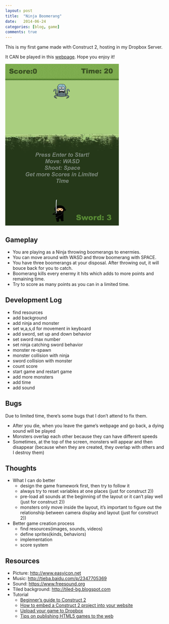 ```yaml
---
layout: post
title:  "Ninja Boomerang"
date:   2014-06-24
categories: [blog, game]
comments: true
---
```


This is my first game made with Construct 2, hosting in my Dropbox Server.

It CAN be played in this [webpage](https://dl.dropboxusercontent.com/u/77067427/Boomerang2/index.html). Hope you enjoy it! 

![ninja-boomerang](/source/img/ninja-boomerang.png)

## Gameplay

- You are playing as a Ninja throwing boomerangs to enermies.
- You can move around with WASD and throw boomerang with SPACE.
- You have three boomerangs at your disposal. After throwing out, it will bouce back for you to catch.
- Boomerang kills every enermy it hits which adds to more points and remaining time.
- Try to score as many points as you can in a limited time.

## Development Log

- find resources
- add background
- add ninja and monster
- set w,a,s,d for movement in keyboard
- add sword, set up and down behavior
- set sword max number
- set ninja catching sword behavior
- monster re-spawn
- monster collision with ninja
- sword collision with monster
- count score
- start game and restart game
- add more monsters
- add time
- add sound

## Bugs

Due to limited time, there’s some bugs that I don’t attend to fix them.

- After you die, when you leave the game’s webpage and go back, a dying sound will be played
- Monsters overlap each other because they can have different speeds
- Sometimes, at the top of the screen, monsters will appear and then disappear (because when they are created, they overlap with others and I destroy them)

## Thoughts

- What I can do better
  - design the game framework first, then try to follow it
  - always try to reset variables at one places (just for construct 2))
  - pre-load all sounds at the beginning of the layout or it can’t play well (just for construct 2))
  - monsters only move inside the layout, it’s important to figure out the relationship between camera display and layout (just for construct 2))
- Better game creation process
  - find resources(images, sounds, videos)
  - define sprites(kinds, behaviors)
  - implementation
  - score system
  
## Resources

- Picture: <http://www.easyicon.net>
- Music: <http://tieba.baidu.com/p/2347705369>
- Sound: <https://www.freesound.org>
- Tiled background: <http://tiled-bg.blogspot.com>
- Tutorial
  - [Beginner’s guide to Construct 2](https://www.scirra.com/tutorials/37/beginners-guide-to-construct-2)
  - [How to embed a Construct 2 project into your website](https://www.scirra.com/tutorials/306/how-to-embed-a-construct-2-project-into-your-website)
  - [Upload your game to Dropbox](https://www.scirra.com/tutorials/42/upload-your-game-to-dropbox)
  - [Tips on publishing HTML5 games to the web](https://www.scirra.com/tutorials/655/tips-on-publishing-html5-games-to-the-web)

